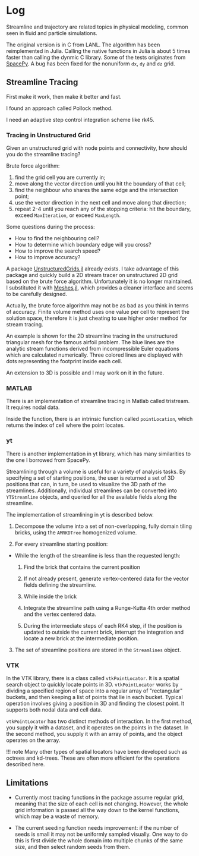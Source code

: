 # Log

Streamline and trajectory are related topics in physical modeling, common seen in fluid and particle simulations.

The original version is in C from LANL. The algorithm has been reimplemented in Julia.
Calling the native functions in Julia is about 5 times faster than calling the dynmic C library.
Some of the tests originates from [SpacePy](https://github.com/spacepy/spacepy).
A bug has been fixed for the nonuniform `dx`, `dy` and `dz` grid.

## Streamline Tracing

First make it work, then make it better and fast.

I found an approach called Pollock method.

I need an adaptive step control integration scheme like rk45.

### Tracing in Unstructured Grid

Given an unstructured grid with node points and connectivity, how should you do the streamline tracing?

Brute force algorithm:
1. find the grid cell you are currently in;
2. move along the vector direction until you hit the boundary of that cell;
3. find the neighbour who shares the same edge and the intersection point;
4. use the vector direction in the next cell and move along that direction;
5. repeat 2-4 until you reach any of the stopping criteria: hit the boundary, exceed `MaxIteration`, or exceed `MaxLength`.

Some questions during the process:
* How to find the neighbouring cell?
* How to determine which boundary edge will you cross?
* How to improve the search speed?
* How to improve accuracy?

A package [UnstructuredGrids.jl](https://github.com/gridap/UnstructuredGrids.jl) already exists.
I take advantage of this package and quickly build a 2D stream tracer on unstructured 2D grid based on the brute force algorithm.
Unfortunately it is no longer maintained.
I substituted it with [Meshes.jl](https://github.com/JuliaGeometry/Meshes.jl), which provides a cleaner interface and seems to be carefully designed.

Actually, the brute force algorithm may not be as bad as you think in terms of accuracy. Finite volume method uses one value per cell to represent the solution space, therefore it is just cheating to use higher order method for stream tracing.

An example is shown for the 2D streamline tracing in the unstructured triangular mesh for the famous airfoil problem. The blue lines are the analytic stream functions derived from incompressible Euler equations which are calculated numerically. Three colored lines are displayed with dots representing the footprint inside each cell.

An extension to 3D is possible and I may work on it in the future.

### MATLAB

There is an implementation of streamline tracing in Matlab called tristream. It requires nodal data.

Inside the function, there is an intrinsic function called `pointLocation`, which returns the index of cell where the point locates.

### yt

There is another implementation in yt library, which has many similarities to the one I borrowed from SpacePy.

Streamlining through a volume is useful for a variety of analysis tasks. By specifying a set of starting positions, the user is returned a set of 3D positions that can, in turn, be used to visualize the 3D path of the streamlines. Additionally, individual streamlines can be converted into `YTStreamline` objects, and queried for all the available fields along the streamline.

The implementation of streamlining in yt is described below.

1. Decompose the volume into a set of non-overlapping, fully domain tiling bricks, using the `AMRKDTree` homogenized volume.

2. For every streamline starting position:

  * While the length of the streamline is less than the requested length:

    1. Find the brick that contains the current position

    2. If not already present, generate vertex-centered data for the vector fields defining the streamline.

    3. While inside the brick

      1. Integrate the streamline path using a Runge-Kutta 4th order method and the vertex centered data.

      2. During the intermediate steps of each RK4 step, if the position is updated to outside the current brick, interrupt the integration and locate a new brick at the intermediate position.

3. The set of streamline positions are stored in the `Streamlines` object.

### VTK

In the VTK library, there is a class called `vtkPointLocator`. It is a spatial search object to quickly locate points in 3D. `vtkPointLocator` works by dividing a specified region of space into a regular array of "rectangular" buckets, and then keeping a list of points that lie in each bucket. Typical operation involves giving a position in 3D and finding the closest point. It supports both nodal data and cell data.

`vtkPointLocator` has two distinct methods of interaction. In the first method, you supply it with a dataset, and it operates on the points in the dataset. In the second method, you supply it with an array of points, and the object operates on the array.

!!! note
    Many other types of spatial locators have been developed such as octrees and kd-trees. These are often more efficient for the operations described here.

## Limitations

* Currently most tracing functions in the package assume regular grid, meaning that the size of each cell is not changing. However, the whole grid information is passed all the way down to the kernel functions, which may be a waste of memory.

* The current seeding function needs improvement: if the number of seeds is small it may not be uniformly sampled visually. One way to do this is first divide the whole domain into multiple chunks of the same size, and then select random seeds from them.